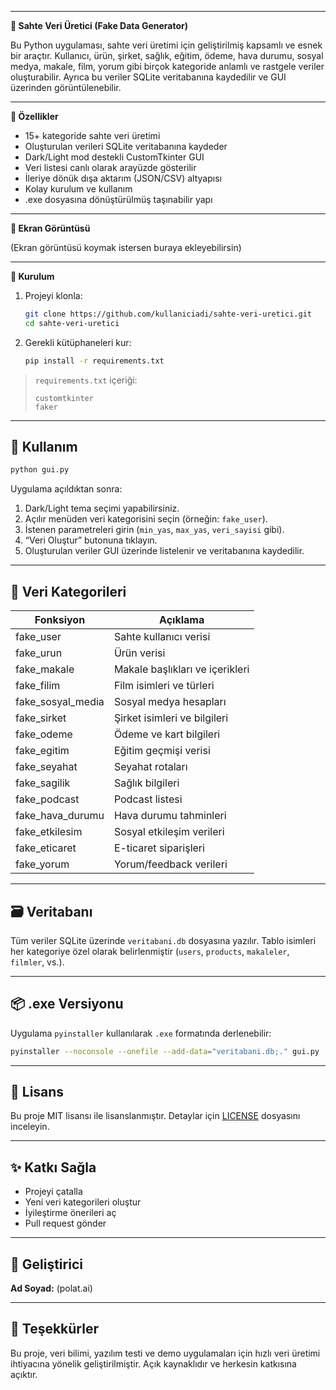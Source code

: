 
---

**🔮 Sahte Veri Üretici (Fake Data Generator)**

Bu Python uygulaması, sahte veri üretimi için geliştirilmiş kapsamlı ve esnek bir araçtır. Kullanıcı, ürün, şirket, sağlık, eğitim, ödeme, hava durumu, sosyal medya, makale, film, yorum gibi birçok kategoride anlamlı ve rastgele veriler oluşturabilir. Ayrıca bu veriler SQLite veritabanına kaydedilir ve GUI üzerinden görüntülenebilir.

---

**🧠 Özellikler**

- 15+ kategoride sahte veri üretimi  
- Oluşturulan verileri SQLite veritabanına kaydeder  
- Dark/Light mod destekli CustomTkinter GUI  
- Veri listesi canlı olarak arayüzde gösterilir  
- İleriye dönük dışa aktarım (JSON/CSV) altyapısı  
- Kolay kurulum ve kullanım  
- .exe dosyasına dönüştürülmüş taşınabilir yapı  

---

**📸 Ekran Görüntüsü**

(Ekran görüntüsü koymak istersen buraya ekleyebilirsin)

---

**🚀 Kurulum**

1. Projeyi klonla:
   ```bash
   git clone https://github.com/kullaniciadi/sahte-veri-uretici.git
   cd sahte-veri-uretici
   ```

2. Gerekli kütüphaneleri kur:
   ```bash
   pip install -r requirements.txt
   ```
> `requirements.txt` içeriği:
> ```
> customtkinter
> faker
> ```

---

## 🧪 Kullanım

```bash
python gui.py
```

Uygulama açıldıktan sonra:

1. Dark/Light tema seçimi yapabilirsiniz.
2. Açılır menüden veri kategorisini seçin (örneğin: `fake_user`).
3. İstenen parametreleri girin (`min_yas`, `max_yas`, `veri_sayisi` gibi).
4. “Veri Oluştur” butonuna tıklayın.
5. Oluşturulan veriler GUI üzerinde listelenir ve veritabanına kaydedilir.

---

## 🧩 Veri Kategorileri

| Fonksiyon              | Açıklama                             |
|------------------------|--------------------------------------|
| fake_user              | Sahte kullanıcı verisi               |
| fake_urun              | Ürün verisi                          |
| fake_makale            | Makale başlıkları ve içerikleri      |
| fake_filim             | Film isimleri ve türleri             |
| fake_sosyal_media      | Sosyal medya hesapları               |
| fake_sirket            | Şirket isimleri ve bilgileri         |
| fake_odeme             | Ödeme ve kart bilgileri              |
| fake_egitim            | Eğitim geçmişi verisi                |
| fake_seyahat           | Seyahat rotaları                     |
| fake_sagilik           | Sağlık bilgileri                     |
| fake_podcast           | Podcast listesi                      |
| fake_hava_durumu       | Hava durumu tahminleri               |
| fake_etkilesim         | Sosyal etkileşim verileri            |
| fake_eticaret          | E-ticaret siparişleri                |
| fake_yorum             | Yorum/feedback verileri              |

---

## 🗃️ Veritabanı

Tüm veriler SQLite üzerinde `veritabani.db` dosyasına yazılır. Tablo isimleri her kategoriye özel olarak belirlenmiştir (`users`, `products`, `makaleler`, `filmler`, vs.).

---

## 📦 .exe Versiyonu

Uygulama `pyinstaller` kullanılarak `.exe` formatında derlenebilir:

```bash
pyinstaller --noconsole --onefile --add-data="veritabani.db;." gui.py
```

---

## 📄 Lisans

Bu proje MIT lisansı ile lisanslanmıştır. Detaylar için [LICENSE](LICENSE) dosyasını inceleyin.

---

## ✨ Katkı Sağla

- Projeyi çatalla
- Yeni veri kategorileri oluştur
- İyileştirme önerileri aç
- Pull request gönder

---

## 👤 Geliştirici

**Ad Soyad:** (polat.ai)   

---

## 💬 Teşekkürler

Bu proje, veri bilimi, yazılım testi ve demo uygulamaları için hızlı veri üretimi ihtiyacına yönelik geliştirilmiştir. Açık kaynaklıdır ve herkesin katkısına açıktır.
```